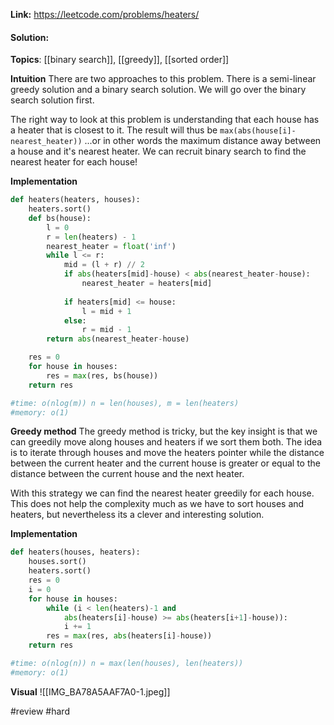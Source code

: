 
**Link:** https://leetcode.com/problems/heaters/
#### Solution:

**Topics**: [[binary search]], [[greedy]], [[sorted order]]

**Intuition**
There are two approaches to this problem. There is a semi-linear greedy solution and a binary search solution. We will go over the binary search solution first.

The right way to look at this problem is understanding that each house has a heater that is closest to it. The result will thus be `max(abs(house[i]-nearest_heater))` ...or in other words the maximum distance away between a house and it's nearest heater. We can recruit binary search to find the nearest heater for each house!

**Implementation**
```python
def heaters(heaters, houses):
	heaters.sort()
	def bs(house):
		l = 0
		r = len(heaters) - 1
		nearest_heater = float('inf')
		while l <= r:
			mid = (l + r) // 2
			if abs(heaters[mid]-house) < abs(nearest_heater-house):
				nearest_heater = heaters[mid]
				
			if heaters[mid] <= house:
				l = mid + 1
			else:
				r = mid - 1
		return abs(nearest_heater-house)

	res = 0
	for house in houses:
		res = max(res, bs(house))
	return res

#time: o(nlog(m)) n = len(houses), m = len(heaters)
#memory: o(1)
```

**Greedy method**
The greedy method is tricky, but the key insight is that we can greedily move along houses and heaters if we sort them both. The idea is to iterate through houses and move the heaters pointer while the distance between the current heater and the current house is greater or equal to the distance between the current house and the next heater. 

With this strategy we can find the nearest heater greedily for each house. This does not help the complexity much as we have to sort houses and heaters, but nevertheless its a clever and interesting solution. 

**Implementation**
```python
def heaters(houses, heaters):
	houses.sort()
	heaters.sort()
	res = 0
	i = 0
	for house in houses:
		while (i < len(heaters)-1 and 
			abs(heaters[i]-house) >= abs(heaters[i+1]-house)):
			i += 1
		res = max(res, abs(heaters[i]-house))
	return res

#time: o(nlog(n)) n = max(len(houses), len(heaters))
#memory: o(1)
```

**Visual** 
![[IMG_BA78A5AAF7A0-1.jpeg]]


#review 
#hard 


